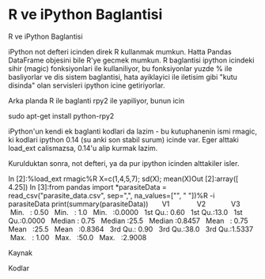 # R ve iPython Baglantisi


R ve iPython Baglantisi




iPython not defteri icinden direk R kullanmak mumkun. Hatta Pandas DataFrame objesini bile R'ye gecmek mumkun. R baglantisi ipython icindeki sihir (magic) fonksiyonlari ile kullaniliyor, bu fonksiyonlar yuzde % ile basliyorlar ve dis sistem baglantisi, hata ayiklayici ile iletisim gibi "kutu disinda" olan servisleri ipython icine getiriyorlar. 

Arka planda R ile baglanti rpy2 ile yapiliyor, bunun icin

sudo apt-get install python-rpy2

iPython'un kendi ek baglanti kodlari da lazim - bu kutuphanenin ismi rmagic, ki kodlari  ipython 0.14 (su anki son stabil surum) icinde var. Eger alttaki load_ext calismazsa, 0.14'u alip kurmak lazim.

Kurulduktan sonra, not defteri, ya da pur ipython icinden alttakiler isler.

In [2]:%load_ext rmagic%R X=c(1,4,5,7); sd(X); mean(X)Out [2]:array([ 4.25])
In [3]:from pandas import *parasiteData = read_csv("parasite_data.csv", sep=",", na_values=["", " "])%R -i parasiteData print(summary(parasiteData))       V1              V2             V3         Min.   : 0.50   Min.   : 1.0   Min.   :0.0000   1st Qu.: 0.60   1st Qu.:13.0   1st Qu.:0.0000   Median : 0.75   Median :25.5   Median :0.8457   Mean   : 0.75   Mean   :25.5   Mean   :0.8364   3rd Qu.: 0.90   3rd Qu.:38.0   3rd Qu.:1.5337   Max.   : 1.00   Max.   :50.0   Max.   :2.9008  

Kaynak

Kodlar






